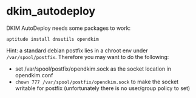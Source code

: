 dkim_autodeploy
===============

DKIM AutoDeploy needs some packages to work:

    aptitude install dnsutils opendkim

Hint: a standard debian postfix lies in a chroot env under ```/var/spool/postfix```. Therefore you may want to do the following:

  * set /var/spool/postfix/opendkim.sock as the socket location in opendkim.conf
  * ```chown 777 /var/spool/postfix/opendkim.sock``` to make the socket writable for postfix (unfortunately there is no user/group policy to set)

